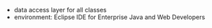 - data access layer for all classes
- environment: Eclipse IDE for Enterprise Java and Web Developers

